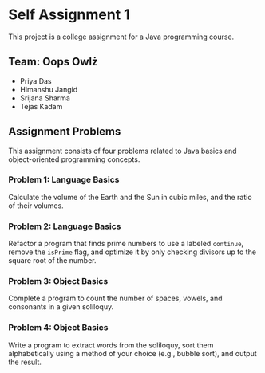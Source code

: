 # Self Assignment 1

This project is a college assignment for a Java programming course.

## Team: Oops Owlż

- Priya Das
- Himanshu Jangid
- Srijana Sharma
- Tejas Kadam

## Assignment Problems

This assignment consists of four problems related to Java basics and object-oriented programming concepts.

### Problem 1: Language Basics

Calculate the volume of the Earth and the Sun in cubic miles, and the ratio of their volumes.

### Problem 2: Language Basics

Refactor a program that finds prime numbers to use a labeled `continue`, remove the `isPrime` flag, and optimize it by only checking divisors up to the square root of the number.

### Problem 3: Object Basics

Complete a program to count the number of spaces, vowels, and consonants in a given soliloquy.

### Problem 4: Object Basics

Write a program to extract words from the soliloquy, sort them alphabetically using a method of your choice (e.g., bubble sort), and output the result.

